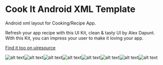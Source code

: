 # Cook It Android XML Template
Android xml layout for Cooking/Recipe App.

Refresh your app recipe with this UI Kit, clean & tasty UI by Alex Dapunt. With this Kit, you can impress your user to make it loving your app.

[Find it too on uiresource](http://uiresource.com/ui-share/recipe-app-ui-kit/)

![alt text](https://www.dropbox.com/s/jyp9548m89r7bp6/Screenshot_20170128-163055.png?dl=0 "Splash")![alt text](https://www.dropbox.com/s/1okwsb8tu1gjst2/Screenshot_20170128-162820.png?dl=0 "Home")![alt text](https://www.dropbox.com/s/vach9yaro9t2rkp/Screenshot_20170128-162831.png?dl=0 "Drawer")![alt text](https://www.dropbox.com/s/gxzum7m6bvr1qa8/Screenshot_20170128-162844.png?dl=0 "Detail Recipe")![alt text](https://www.dropbox.com/s/kc0ztsmij67zhsz/Screenshot_20170128-162853.png?dl=0 "Shopping List")![alt text](https://www.dropbox.com/s/0ikopm9bi5gs3x2/Screenshot_20170128-162900.png?dl=0 "Preparation")![alt text](https://www.dropbox.com/s/kjkioafcenc1aa6/Screenshot_20170128-162912.png?dl=0 "Share")![alt text](https://www.dropbox.com/s/amta63igz56vl6h/Screenshot_20170128-162917.png?dl=0 "Comment")
